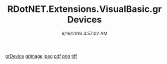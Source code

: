 ﻿---
title: RDotNET.Extensions.VisualBasic.grDevices
date: 6/16/2016 4:57:02 AM
---

[grDevice](T-RDotNET.Extensions.VisualBasic.grDevices.grDevice.html)
[grImage](T-RDotNET.Extensions.VisualBasic.grDevices.grImage.html)
[jpeg](T-RDotNET.Extensions.VisualBasic.grDevices.jpeg.html)
[pdf](T-RDotNET.Extensions.VisualBasic.grDevices.pdf.html)
[png](T-RDotNET.Extensions.VisualBasic.grDevices.png.html)
[tiff](T-RDotNET.Extensions.VisualBasic.grDevices.tiff.html)
